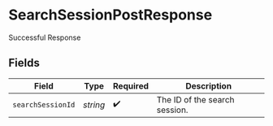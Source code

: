 # SearchSessionPostResponse

Successful Response


## Fields

| Field                         | Type                          | Required                      | Description                   |
| ----------------------------- | ----------------------------- | ----------------------------- | ----------------------------- |
| `searchSessionId`             | *string*                      | :heavy_check_mark:            | The ID of the search session. |